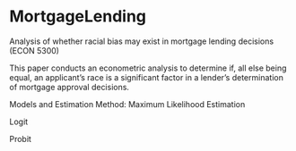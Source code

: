 # MortgageLending
Analysis of whether racial bias may exist in mortgage lending decisions (ECON 5300) 

This paper conducts an econometric analysis to determine if, all else being equal, an applicant’s race is a significant factor in a lender’s determination of mortgage approval decisions.  

Models and Estimation Method:
Maximum Likelihood Estimation

Logit

Probit
